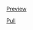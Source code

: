 [Preview](https://olegobiukh.github.io/react-dropdown/)

[Pull](https://github.com/olegobiukh/react-dropdown/pull/2/files)
